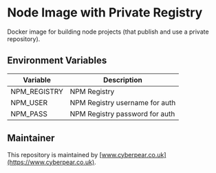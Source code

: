 # Node Image with Private Registry

Docker image for building node projects (that publish and use a private repository).

## Environment Variables

| Variable         | Description                    |
| ---------------- | ------------------------------ |
| NPM_REGISTRY     | NPM Registry                   |
| NPM_USER         | NPM Registry username for auth |
| NPM_PASS         | NPM Registry password for auth |




## Maintainer

This repository is maintained by [www.cyberpear.co.uk](https://www.cyberpear.co.uk).

